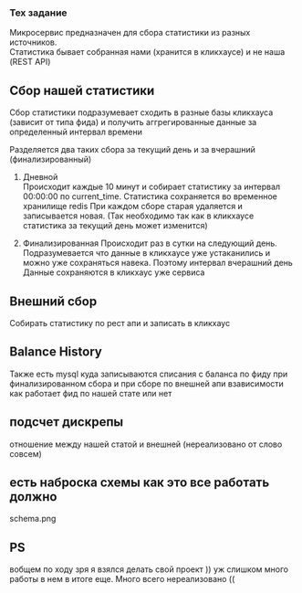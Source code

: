 ### Тех задание

Микросервис предназначен для сбора статистики из разных источников.  
Статистика бывает собранная нами (хранится в кликхаусе) и не наша (REST API)  

## Сбор нашей статистики
Сбор статистики подразумевает сходить в разные базы кликхауса (зависит от типа фида) и получить аггрегированные данные 
за определенный интервал времени  

Разделяется два таких сбора за текущий день и за вчерашний (финализированный)

1. Дневной  
Происходит каждые 10 минут и собирает статистику за интервал 00:00:00 по current_time. Статистика сохраняется во временное хранилище redis
При каждом сборе старая удаляется и записывается новая. (Так необходимо так как в кликхаусе статистика за текущий день может изменится) 

2. Финализированная 
Происходит раз в сутки на следующий день.  
Подразумевается что данные в кликхаусе уже устаканились и можно уже сохраняться навека. 
Поэтому интервал вчерашний день  
Данные сохраняются в кликхаус уже сервиса


## Внешний сбор
Собирать статистику по рест апи и записать в кликхаус  

## Balance History
Также есть mysql куда записываются списания с баланса по фиду при финализированном сбора и при сборе по внешней апи взависимости как работает фид по нашей стате или нет


## подсчет дискрепы
отношение между нашей статой и внешней (нереализовано от слово совсем)

## есть наброска схемы как это все работать должно
schema.png

## PS
вобщем по ходу зря я взялся делать свой проект )) уж слишком много работы в нем в итоге еще. Много всего нереализовано ((







